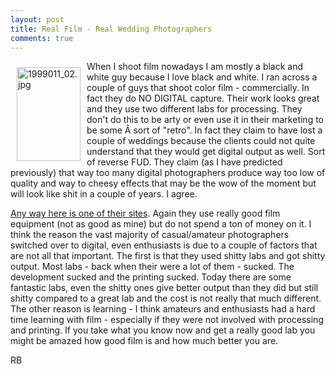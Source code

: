 ```yaml
---
layout: post
title: Real Film - Real Wedding Photographers
comments: true
---
```

<a rel="lightbox" href="/wp-content/uploads/2009/10/1999011_02.jpg"><img title="1999011_02.jpg" src="/wp-content/uploads/2009/10/.thumbs/.1999011_02.jpg" border="0" alt="1999011_02.jpg" hspace="10" vspace="10" width="102" height="150" align="left" /></a>When I shoot film nowadays I am mostly a black and white guy because I love black and white. I ran across a couple of guys that shoot color film - commercially. In fact they do NO DIGITAL capture. Their work looks great and they use two different labs for processing. They don't do this to be arty or even use it in their marketing to be some Â sort of "retro". In fact they claim to have lost a couple of weddings because the clients could not quite understand that they would get digital output as well. Sort of reverse FUD. They claim (as I have predicted previously) that way too many digital photographers produce way too low of quality and way to cheesy effects that may be the wow of the moment but will look like shit in a couple of years. I agree.

<a href="http://www.twinlenslife.com/search?q=film+digital">Any way here is one of their sites</a>. Again they use really good film equipment (not as good as mine) but do not spend a ton of money on it. I think the reason the vast majority of casual/amateur photographers switched over to digital, even enthusiasts is due to a couple of factors that are not all that important. The first is that they used shitty labs and got shitty output. Most labs - back when their were a lot of them - sucked. The development sucked and the printing sucked. Today there are some fantastic labs, even the shitty ones give better output than they did but still shitty compared to a great lab and the cost is not really that much different. The other reason is learning - I think amateurs and enthusiasts had a hard time learning with film - especially if they were not involved with processing and printing. If you take what you know now and get a really good lab you might be amazed how good film is and how much better you are.

RB